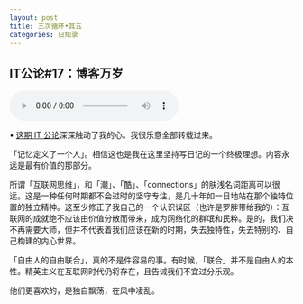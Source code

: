 ```yaml
---
layout: post
title: 三次循环•其五
categories: 日知录
---
```


## IT公论#17：博客万岁

<audio src="http://traffic.libsyn.com/itgonglun/IT__ep17_-_long_live_the_blog_GM.mp3" controls="controls"></audio>

• [这期 IT 公论](http://www.itgonglun.com/episodes/17)深深触动了我的心。我很乐意全部转载过来。

「记忆定义了一个人」。相信这也是我在这里坚持写日记的一个终极理想。内容永远是最有价值的那部分。

所谓「互联网思维」，和「潮」、「酷」、「connections」的肤浅名词距离可以很远。这是一种任何时期都不会过时的坚守专注，是几十年如一日地站在那个独特位置的独立精神。这至少修正了我自己的一个认识误区（也许是罗胖带给我的）：互联网的成就绝不应该由价值分散而带来，成为网络化的群氓和民粹。是的，我们决不再需要大师，但并不代表着我们应该在新的时期，失去独特性，失去特别的、自己构建的内心世界。

「自由人的自由联合」，真的不是件容易的事。有时候，「联合」并不是自由人的本性。精英主义在互联网时代仍将存在，且告诫我们不宜过分乐观。

他们更喜欢的，是独自飘荡，在风中凌乱。